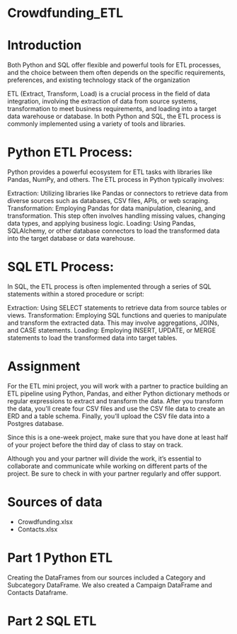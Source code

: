 # Crowdfunding_ETL

# Introduction
Both Python and SQL offer flexible and powerful tools for ETL processes, and the choice between them often depends on the specific requirements, preferences, and existing technology stack of the organization


ETL (Extract, Transform, Load) is a crucial process in the field of data integration, involving the extraction of data from source systems, transformation to meet business requirements, and loading into a target data warehouse or database. In both Python and SQL, the ETL process is commonly implemented using a variety of tools and libraries.

# Python ETL Process:
Python provides a powerful ecosystem for ETL tasks with libraries like Pandas, NumPy, and others. The ETL process in Python typically involves:

Extraction: Utilizing libraries like Pandas or connectors to retrieve data from diverse sources such as databases, CSV files, APIs, or web scraping.
Transformation: Employing Pandas for data manipulation, cleaning, and transformation. This step often involves handling missing values, changing data types, and applying business logic.
Loading: Using Pandas, SQLAlchemy, or other database connectors to load the transformed data into the target database or data warehouse.
# SQL ETL Process:
In SQL, the ETL process is often implemented through a series of SQL statements within a stored procedure or script:

Extraction: Using SELECT statements to retrieve data from source tables or views.
Transformation: Employing SQL functions and queries to manipulate and transform the extracted data. This may involve aggregations, JOINs, and CASE statements.
Loading: Employing INSERT, UPDATE, or MERGE statements to load the transformed data into target tables.
# Assignment

For the ETL mini project, you will work with a partner to practice building an ETL pipeline using Python, Pandas, and either Python dictionary methods or regular expressions to extract and transform the data. After you transform the data, you'll create four CSV files and use the CSV file data to create an ERD and a table schema. Finally, you’ll upload the CSV file data into a Postgres database.

Since this is a one-week project, make sure that you have done at least half of your project before the third day of class to stay on track.

Although you and your partner will divide the work, it’s essential to collaborate and communicate while working on different parts of the project. Be sure to check in with your partner regularly and offer support.

# Sources of data
- Crowdfunding.xlsx
- Contacts.xlsx

# Part 1 Python ETL
Creating the DataFrames from our sources included a Category and Subcategory DataFrame. We also created a Campaign DataFrame and Contacts Dataframe.

# Part 2 SQL ETL
